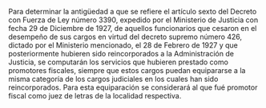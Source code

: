 Para determinar la antigüedad a que se refiere el artículo sexto del Decreto con Fuerza de Ley número 3390, expedido por el Ministerio de Justicia con fecha 29 de Diciembre de 1927, de aquellos funcionarios que cesaron en el desempeño de sus cargos en virtud del decreto supremo número 426, dictado por el Ministerio mencionado, el 28 de Febrero de 1927 y que posteriormente hubieren sido reincorporados a la Administración de Justicia, se computarán los servicios que hubieren prestado como promotores fiscales, siempre que estos cargos puedan equipararse a la misma categoría de los cargos judiciales en los cuales han sido reincorporados. Para esta equiparación se considerará al que fué promotor fiscal como juez de letras de la localidad respectiva.